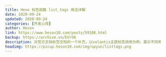```yaml
---
title: Hexo 标签函数 list_tags 用法详解
date: 2020-09-24
updated: 2020-09-24
categories: [开发心得]
author: Heson
link: https://www.heson10.com/posts/59108.html
backup: https://archive.vn/EVrO6
description: 对官方文档标签文档的一个补充，以volantis主题标签调用为例，展示不同用法下的标签示例。
headimg: https://picup.heson10.com/img/upyun/listtags.png
---
```

